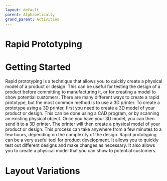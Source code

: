 ```yaml
---
layout: default
parent: Alphabetically
grand_parent: Activities
---
```


# Rapid Prototyping

# Getting Started

Rapid prototyping is a technique that allows you to quickly create a physical model of a product or design. This can be useful for testing the design of a product before committing to manufacturing it, or for creating a model to show potential customers. There are many different ways to create a rapid prototype, but the most common method is to use a 3D printer. To create a prototype using a 3D printer, first you need to create a 3D model of your product or design. This can be done using a CAD program, or by scanning an existing physical object. Once you have your 3D model, you can then send it to a 3D printer. The printer will then create a physical model of your product or design. This process can take anywhere from a few minutes to a few hours, depending on the complexity of the design. Rapid prototyping can be a very useful tool for product development. It allows you to quickly test out different designs and make changes as necessary. It also allows you to create a physical model that you can show to potential customers.

# Layout Variations
